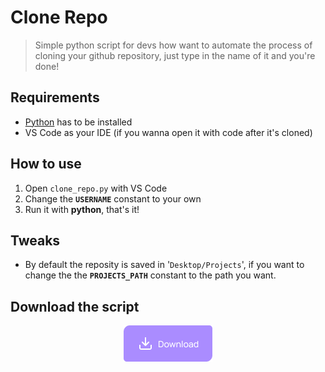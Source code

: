 # Clone Repo

> Simple python script for devs how want to automate the process of cloning your github repository, just type in the name of it and you're done!

## Requirements

- [Python](https://www.python.org/downloads/) has to be installed
- VS Code as your IDE (if you wanna open it with code after it's cloned)

## How to use

1. Open `clone_repo.py` with VS Code
2. Change the **`USERNAME`** constant to your own
3. Run it with **python**, that's it!

## Tweaks

- By default the reposity is saved in '`Desktop/Projects`', if you want to change the the **`PROJECTS_PATH`** constant to the path you want.

## Download the script

<div align="center">
    <a href="https://github.com/soliveirarm/clone-repo/releases/download/1.1/clone_repo.py">
        <img src="./github/download-button.png"/>
    </a>
</div>
